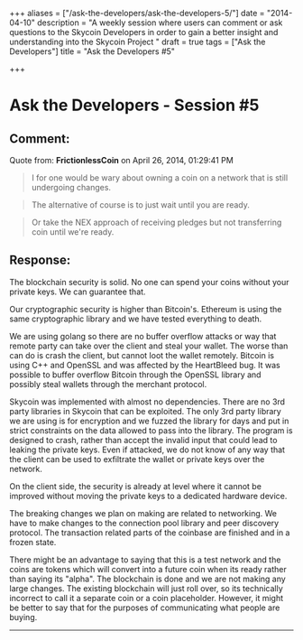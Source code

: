 +++
aliases = ["/ask-the-developers/ask-the-developers-5/"]
date = "2014-04-10"
description = "A weekly session where users can comment or ask questions to the Skycoin Developers in order to gain a better insight and understanding into the Skycoin Project "
draft = true
tags = ["Ask the Developers"]
title = "Ask the Developers #5"

+++
# Ask the Developers - Session #5

## Comment:
Quote from: **FrictionlessCoin** on April 26, 2014, 01:29:41 PM
>I for one would be wary about owning a coin on a network that is still undergoing changes.

>The alternative of course is to just wait until you are ready.

>Or take the NEX approach of receiving pledges but not transferring coin until we're ready.

## Response:

The blockchain security is solid. No one can spend your coins without your private keys. We can guarantee that.

Our cryptographic security is higher than Bitcoin's. Ethereum is using the same cryptographic library and we have tested everything to death.

We are using golang so there are no buffer overflow attacks or way that remote party can take over the client and steal your wallet. The worse than can do is crash the client, but cannot loot the wallet remotely. Bitcoin is using C++ and OpenSSL and was affected by the HeartBleed bug. It was possible to buffer overflow Bitcoin through the OpenSSL library and possibly steal wallets through the merchant protocol.

Skycoin was implemented with almost no dependencies. There are no 3rd party libraries in Skycoin that can be exploited. The only 3rd party library we are using is for encryption and we fuzzed the library for days and put in strict constraints on the data allowed to pass into the library. The program is designed to crash, rather than accept the invalid input that could lead to leaking the private keys. Even if attacked, we do not know of any way that the client can be used to exfiltrate the wallet or private keys over the network.

On the client side, the security is already at level where it cannot be improved without moving the private keys to a dedicated hardware device.

The breaking changes we plan on making are related to networking. We have to make changes to the connection pool library and peer discovery protocol. The transaction related parts of the coinbase are finished and in a frozen state.

There might be an advantage to saying that this is a test network and the coins are tokens which will convert into a future coin when its ready rather than saying its "alpha". The blockchain is done and we are not making any large changes. The existing blockchain will just roll over, so its technically incorrect to call it a separate coin or a coin placeholder. However, it might be better to say that for the purposes of communicating what people are buying.

---